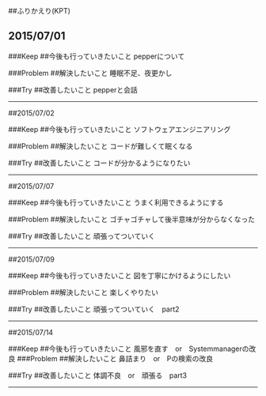 ##ふりかえり(KPT)

## 2015/07/01

###Keep
##今後も行っていきたいこと
pepperについて

###Problem
##解決したいこと
睡眠不足、夜更かし

###Try
##改善したいこと
pepperと会話

---

##2015/07/02

###Keep
##今後も行っていきたいこと
ソフトウェアエンジニアリング

###Problem
##解決したいこと
コードが難しくて眠くなる

###Try
##改善したいこと
コードが分かるようになりたい

---

##2015/07/07

###Keep
##今後も行っていきたいこと
うまく利用できるようにする

###Problem
##解決したいこと
ゴチャゴチャして後半意味が分からなくなった

###Try
##改善したいこと
頑張ってついていく

---

##2015/07/09

###Keep
##今後も行っていきたいこと
図を丁寧にかけるようにしたい

###Problem
##解決したいこと
楽しくやりたい

###Try
##改善したいこと
頑張ってついていく　part2

---


##2015/07/14

###Keep
##今後も行っていきたいこと
風邪を直す　or　Systemmanagerの改良
###Problem
##解決したいこと
鼻詰まり　or　Pの検索の改良

###Try
##改善したいこと
体調不良　or　頑張る　part3

---
